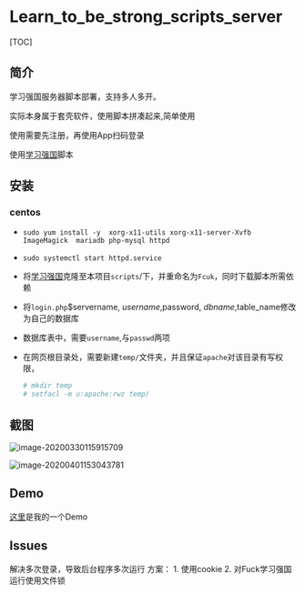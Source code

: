 # Learn_to_be_strong_scripts_server

[TOC]

## 简介

学习强国服务器脚本部署，支持多人多开。

实际本身属于套壳软件，使用脚本拼凑起来,简单使用

使用需要先注册，再使用App扫码登录

使用[学习强国](https://github.com/fuck-xuexiqiangguo/Fuck-XueXiQiangGuo)脚本

## 安装

### centos

- `sudo yum install -y  xorg-x11-utils xorg-x11-server-Xvfb ImageMagick  mariadb php-mysql httpd`

- `sudo systemctl start httpd.service`

- 将[学习强国](https://github.com/fuck-xuexiqiangguo/Fuck-XueXiQiangGuo)克隆至本项目`scripts`/下，并重命名为`Fcuk`，同时下载脚本所需依赖

- 将`login.php`$servername, $username,$password, $dbname,$table_name修改为自己的数据库

- 数据库表中，需要`username`,与`passwd`两项 

- 在网页根目录处，需要新建`temp/`文件夹，并且保证`apache`对该目录有写权限，

  ```bash
  # mkdir temp
  # setfacl -m u:apache:rwz temp/
  ```

  

## 截图

![image-20200330115915709](http://47.94.151.63/cloud_note/pictures_bed/image-20200330115915709.png)

![image-20200401153043781](http://47.94.151.63/cloud_note/pictures_bed/image-20200401153043781.png)

## Demo
[这里](http://47.94.151.63/)是我的一个Demo

## Issues
  解决多次登录，导致后台程序多次运行
  	方案：
		1. 使用cookie
		2. 对Fuck学习强国运行使用文件锁
